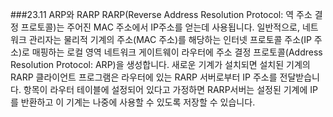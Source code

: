 ###23.11 ARP와 RARP
RARP(Reverse Address Resolution Protocol: 역 주소 결정 프로토콜)는 주어진 MAC 주소에서 IP주소를 얻는데 사용됩니다. 일반적으로, 네트워크 관리자는 물리적 기계의 주소(MAC 주소)를 해당하는 인터넷 프로토콜 주소(IP 주소)로 매핑하는 로컬 영역 네트워크 게이트웨이 라우터에 주소 결정 프로토콜(Address Resolution Protocol: ARP)을 생성합니다. 새로운 기계가 설치되면 설치된 기계의 RARP 클라이언트 프로그램은 라우터에 있는 RARP 서버로부터 IP 주소를 전달받습니다. 항목이 라우터 테이블에 설정되어 있다고 가정하면 RARP서버는 설정된 기계에 IP를 반환하고 이 기계는 나중에 사용할 수 있도록 저장할 수 있습니다.
